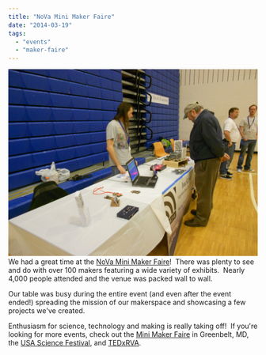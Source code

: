 ```yaml
---
title: "NoVa Mini Maker Faire"
date: "2014-03-19"
tags: 
  - "events"
  - "maker-faire"
---
```


[![DSCN0408](images/DSCN0408.jpg)](http://www.hackrva.org/blog/wp-content/uploads/2014/03/DSCN0408.jpg) We had a great time at the [NoVa Mini Maker Faire](http://makerfairenova.com/)!  There was plenty to see and do with over 100 makers featuring a wide variety of exhibits.  Nearly 4,000 people attended and the venue was packed wall to wall.

Our table was busy during the entire event (and even after the event ended!) spreading the mission of our makerspace and showcasing a few projects we've created.

Enthusiasm for science, technology and making is really taking off!  If you're looking for more events, check out the [Mini Maker Faire](http://makerfairegreenbelt.com/) in Greenbelt, MD, the [USA Science Festival](http://www.usasciencefestival.org/), and [TEDxRVA](http://www.tedxrva.com/).

